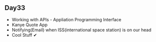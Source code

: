 Day33
-----
- Working with APIs - Appliation Programming Interface
- Kanye Quote App
- Notifying(Email) when ISS(international space station) is on our head
- Cool Stuff
✔
